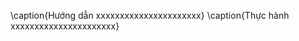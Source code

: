 <!-- \caption{Hướng dẫn extract dữ liệu từ file Excel} -->
<!-- ![alt text](image.png) -->

<!-- 8p40 -->



\caption{Hướng dẫn xxxxxxxxxxxxxxxxxxxxxx}
\caption{Thực hành xxxxxxxxxxxxxxxxxxxxxx}
